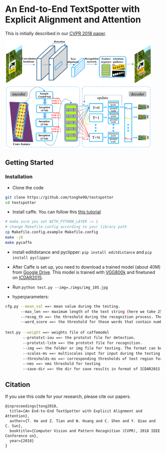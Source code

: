 # An End-to-End TextSpotter with Explicit Alignment and Attention

This is initially described in our [CVPR 2018 paper](https://arxiv.org/abs/1803.03474).

<img src='imgs/screenshot.png' height="350px">


## Getting Started
### Installation
- Clone the code
```bash
git clone https://github.com/tonghe90/textspotter
cd textspotter
```

- Install caffe. You can follow this [this tutorial](http://caffe.berkeleyvision.org/installation.html)
```bash
# make sure you set WITH_PYTHON_LAYER := 1
# change Makefile.config according to your library path
cp Makefile.config.example Makefile.config
make -j8
make pycaffe
```

- install editdistance and pyclipper: `pip install editdistance` and  `pip install pyclipper`

- After Caffe is set up, you need to download a trained model (about 40M) from [Google Drive](https://drive.google.com/open?id=1lzM-V1Ec8KHr8fKxeO_d1x3zFaj3bmnU). This model
  is trained with [VGG800k](http://www.robots.ox.ac.uk/~vgg/data/scenetext/) and finetuned on [ICDAR2015](http://rrc.cvc.uab.es/?ch=4&com=introduction).
- Run `python test.py --img=./imgs/img_105.jpg`

- hyperparameters:

```bash
cfg.py --mean_val ==> mean value during the testing.
       --max_len ==> maximum length of the text string (here we take 25, meaning a word can contain 25 characters at most.)
       --recog_th ==> the threshold during the recognition process. The score for a word is the average mean of every character.
       --word_score ==> the threshold for those words that contain number or symbols for they are not contained in the dictionary.

test.py --weight ==> weights file of caffemodel
        --prototxt-iou ==> the prototxt file for detection.
        --prototxt-lstm ==> the prototxt file for recognition.
        --img ==> the folder or img file for testing. The format can be added in ./pylayer/tool is_image function.
        --scales-ms ==> multiscales input for input during the testing process.
        --thresholds-ms ==> corresponding thresholds of text region for multiscale inputs.
        --nms ==> nms threshold for testing
        --save-dir ==> the dir for save results in format of ICDAR2015 submition.
```

## Citation
If you use this code for your research, please cite our papers.
```
@inproceedings{tong2018,
  title={An End-to-End TextSpotter with Explicit Alignment and Attention},
  author={T. He and Z. Tian and W. Huang and C. Shen and Y. Qiao and C. Sun},
  booktitle={Computer Vision and Pattern Recognition (CVPR), 2018 IEEE Conference on},
  year={2018}
}

```